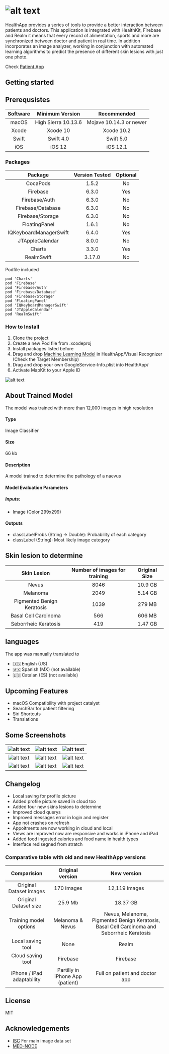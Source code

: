 #  ![alt text](https://user-images.githubusercontent.com/42153044/61584923-01d6df00-ab16-11e9-9811-9b2ece37889a.png)

HealthApp provides a series of tools to provide a better interaction between patients and doctors.
This application is integrated with HealthKit, Firebase and Realm it means that every record of alimentation, sports and more are synchronized between doctor and patient in real time.
In addition incorporates an image analyzer, working in conjunction with automated learning algorithms to predict the presence of different skin lesions with just one photo.

Check [Patient App](https://github.com/ColeMacGrath/HealthApp)

## Getting started

## Prerequsistes

| Software | **Minimum Version** |     **Recommended**     |
| :------: | :-----------------: | :---------------------: |
|  macOS   | High Sierra 10.13.6 | Mojave 10.14.3 or newer |
|  Xcode   |      Xcode 10       |       Xcode 10.2        |
|  Swift   |      Swift 4.0      |        Swift 5.0        |
|   iOS    |       iOS 12        |        iOS 12.1         |

### Packages

|        Package         | **Version Tested** | **Optional** |
| :--------------------: | :----------------: | :----------: |
|        CocaPods        |       1.5.2        |      No      |
|        Firebase        |       6.3.0        |     Yes      |
|     Firebase/Auth      |       6.3.0        |      No      |
|   Firebase/Database    |       6.3.0        |      No      |
|    Firebase/Storage    |       6.3.0        |      No      |
|     FloatingPanel      |       1.6.1        |      No      |
| IQKeyboardManagerSwift |       6.4.0        |     Yes      |
|    JTAppleCalendar     |       8.0.0        |      No      |
|         Charts         |       3.3.0        |     Yes      |
|       RealmSwift       |       3.17.0       |      No      |

Podfile included

```
pod 'Charts'
pod 'Firebase'
pod 'Firebase/Auth'
pod 'Firebase/Database'
pod 'Firebase/Storage'
pod 'FloatingPanel'
pod 'IQKeyboardManagerSwift'
pod 'JTAppleCalendar'
pod 'RealmSwift'
```

### How to Install

1. Clone the project
2. Create a new Pod file from .xcodeproj
3. Install packages listed before
4. Drag and drop [Machine Learning Model](google.com) in HealthApp/Visual Recognizer (Check the Target Membership)
5. Drag and drop your own GoogleService-Info.plist into HealthApp/
7. Activate MapKit to your Apple ID

![alt text](https://user-images.githubusercontent.com/42153044/51432666-ffe0a180-1c00-11e9-9358-e00ee5b00947.png)

## About Trained Model

The model was trained with more than 12,000 images in high resolution

#### Type

Image Classifier

#### Size

66 kb

#### Description

A model trained to determine the pathology of a naevus

#### Model Evaluation Parameters

##### Inputs:

* Image (Color 299x299)

#### Outputs

* classLabelProbs (String -> Double): Probability of each category
* classLabel (String): Most likely image category

## Skin lesion to determine

|        Skin Lesion         | **Number of images for training** | **Original Size** |
| :------------------------: | :-------------------------------: | :---------------: |
|           Nevus            |               8046                |      10.9 GB      |
|          Melanoma          |               2049                |      5.14 GB      |
| Pigmented Benign Keratosis |               1039                |      279 MB       |
|    Basal Cell Carcinoma    |                566                |      606 MB       |
|    Seborrheic Keratosis    |                419                |      1.47 GB      |

## languages
The app was manually translated to
* 🇺🇸 English (US)
* 🇲🇽 Spanish (MX) (not available)
* 🇪🇸 Catalan (ES) (not available)

## Upcoming Features

* macOS Compatibility with project catalyst
* SearchBar for patient filtering
* Siri Shortcuts
* Translations

## Some Screenshots

| ![alt text](https://user-images.githubusercontent.com/42153044/61669020-42646300-aca4-11e9-913d-cfaec5f3995a.png) | ![alt text](https://user-images.githubusercontent.com/42153044/61669021-42646300-aca4-11e9-9d06-1979d86de7e4.png) | ![alt text](https://user-images.githubusercontent.com/42153044/61612754-05a55700-ac25-11e9-9b91-c9f7ae23302c.png) |
| :----------------------------------------------------------: | :----------------------------------------------------------: | :----------------------------------------------------------: |
| ![alt text](https://user-images.githubusercontent.com/42153044/61612752-050cc080-ac25-11e9-9933-69e57f29ac11.png) | ![alt text](https://user-images.githubusercontent.com/42153044/61612755-05a55700-ac25-11e9-94c7-d0a036becf06.png) | ![alt text](https://user-images.githubusercontent.com/42153044/61612756-05a55700-ac25-11e9-9545-7faffd2887c8.png) |
| ![alt text](https://user-images.githubusercontent.com/42153044/61612757-05a55700-ac25-11e9-9220-96a1bbbff892.png) | ![alt text](https://user-images.githubusercontent.com/42153044/61669022-42646300-aca4-11e9-9f7d-02d5ddcebc3b.png) | ![alt text](https://user-images.githubusercontent.com/42153044/61669019-42646300-aca4-11e9-8a61-3fdbf7e19eae.png) |


## Changelog

* Local saving for profile picture
* Added profile picture saved in cloud too
* Added four new skins lesions to determine
* Improved cloud querys
* Improved messages error in login and register
* App not crashes on refresh
* Appoitments are now working in cloud and local
* Views are improved now are responsive and works in iPhone and iPad
* Added food ingested calories and food name in health types
* Interface redisegned from stratch

### Comparative table with old and new HealthApp versions

|        Comparision         |       **Original version**       |                       **New version**                        |
| :------------------------: | :------------------------------: | :----------------------------------------------------------: |
|  Original Dataset images   |            170 images            |                        12,119 images                         |
|   Original Dataset size    |             25.9 Mb              |                           18.37 GB                           |
|   Training model options   |         Melanoma & Nevus         | Nevus, Melanoma, Pigmented Benign Keratosis, Basal Cell Carcinoma and Seborrheic Keratosis |
|     Local saving tool      |               None               |                            Realm                             |
|     Cloud saving tool      |             Firebase             |                           Firebase                           |
| iPhone / iPad adaptability | Partilly in iPhone App (patient) |                Full on patient and doctor app                |

## License

MIT

## Acknowledgements

* [ISC](https://www.isic-archive.com/#!/topWithHeader/wideContentTop/main) For main image data set
* [MED-NODE](http://www.cs.rug.nl/~imaging/databases/melanoma_naevi/)
